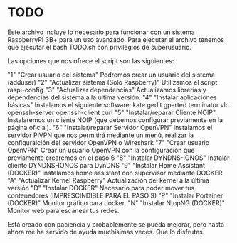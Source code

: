 # TODO
Este archivo incluye lo necesario para funcionar con un sistema RaspberryPI 3B+ para un uso avanzado.
Para ejecutar el archivo tenemos que ejecutar el bash TODO.sh con privilegios de superusuario.

Las opciones que nos ofrece el script son las siguientes:

  "1" "Crear usuario del sistema" 
    Podremos crear un usuario del sistema (adduser)
  "2" "Actualizar sistema (Solo Raspberry)" 
    Utilizamos el script raspi-config
  "3" "Actualizar dependencias" 
    Actualizamos librerías y dependencias del sistema a la última versión.
  "4" "Instalar aplicaciones básicas" 
    Instalamos el siguiente software: kate gedit gparted terminator vlc openssh-server openssh-client curl
  "5" "Instalar/reparar Cliente NOIP" 
    Instalaremos un cliente NOIP (que debemos configurar previamente en la página oficial).
  "6" "Instalar/reparar Servidor OpenVPN" 
    Instalamos el servidor PiVPN que nos permitirá mediante un menú, realizar la configuraición del servidor OpenVPN o Wireshark
  "7" "Crear usuario OpenVPN" 
    Crear un usuario OpenVPN con la configuración que previamente crearemos en el paso 6
  "8" "Instalar DYNDNS-IONOS" 
    Instalar cliente DYNDNS-IONOS para DynDNS 
  "9" "Instalar Home Assistant (DOCKER)" 
    Instalamos home assistant con supervisor mediante DOCKER
  "A" "Actualizar Kernel Raspberry" 
    Actualización del kernel a la última versión
  "D" "Instalar DOCKER" 
    Necesario para poder mover tus contenedores (IMPRESCINDIBLE PARA EL PASO 9)
  "P" "Instalar Portainer (DOCKER)" 
    Monitor gráfico para docker.
  "N" "Instalar NtopNG (DOCKER)" 
    Monitor web para escanear tus redes.
    
 Está creado con paciencia y probablemente se pueda mejorar, pero hasta ahora me ha servido de ayuda muchísimas veces. 
 Que lo disfrutes.
